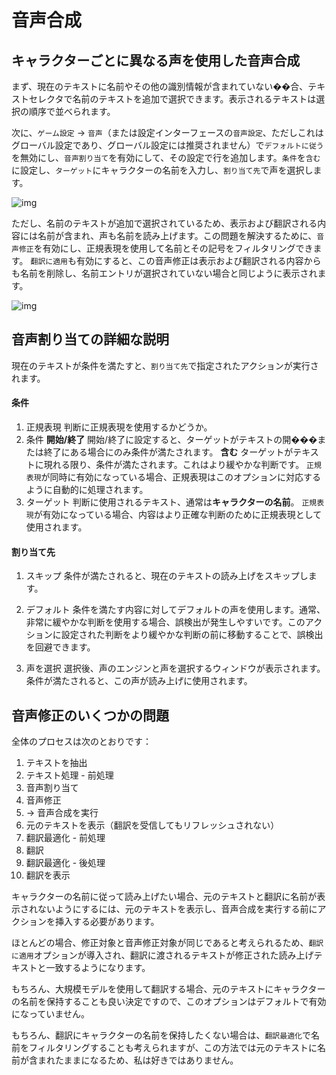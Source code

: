 # 音声合成

## キャラクターごとに異なる声を使用した音声合成

まず、現在のテキストに名前やその他の識別情報が含まれていない��合、テキストセレクタで名前のテキストを追加で選択できます。表示されるテキストは選択の順序で並べられます。

次に、`ゲーム設定` -> `音声`（または設定インターフェースの`音声設定`、ただしこれはグローバル設定であり、グローバル設定には推奨されません）で`デフォルトに従う`を無効にし、`音声割り当て`を有効にして、その設定で行を追加します。`条件`を`含む`に設定し、`ターゲット`にキャラクターの名前を入力し、`割り当て先`で声を選択します。

![img](https://image.lunatranslator.org/zh/tts/1.png) 

ただし、名前のテキストが追加で選択されているため、表示および翻訳される内容には名前が含まれ、声も名前を読み上げます。この問題を解決するために、`音声修正`を有効にし、正規表現を使用して名前とその記号をフィルタリングできます。
`翻訳に適用`も有効にすると、この音声修正は表示および翻訳される内容からも名前を削除し、名前エントリが選択されていない場合と同じように表示されます。

![img](https://image.lunatranslator.org/zh/tts/3.png)   

## 音声割り当ての詳細な説明

現在のテキストが条件を満たすと、`割り当て先`で指定されたアクションが実行されます。

#### 条件

1. 正規表現
    判断に正規表現を使用するかどうか。
1. 条件
    **開始/終了** 開始/終了に設定すると、ターゲットがテキストの開���または終了にある場合にのみ条件が満たされます。
    **含む** ターゲットがテキストに現れる限り、条件が満たされます。これはより緩やかな判断です。
    `正規表現`が同時に有効になっている場合、正規表現はこのオプションに対応するように自動的に処理されます。
1. ターゲット
    判断に使用されるテキスト、通常は**キャラクターの名前**。
    `正規表現`が有効になっている場合、内容はより正確な判断のために正規表現として使用されます。

#### 割り当て先

1. スキップ
    条件が満たされると、現在のテキストの読み上げをスキップします。

1. デフォルト
    条件を満たす内容に対してデフォルトの声を使用します。通常、非常に緩やかな判断を使用する場合、誤検出が発生しやすいです。このアクションに設定された判断をより緩やかな判断の前に移動することで、誤検出を回避できます。
1. 声を選択
    選択後、声のエンジンと声を選択するウィンドウが表示されます。条件が満たされると、この声が読み上げに使用されます。

## 音声修正のいくつかの問題

全体のプロセスは次のとおりです：

1. テキストを抽出
1. テキスト処理 - 前処理
1. 音声割り当て
1. 音声修正
1. -> 音声合成を実行
1. 元のテキストを表示（翻訳を受信してもリフレッシュされない）
1. 翻訳最適化 - 前処理
1. 翻訳
1. 翻訳最適化 - 後処理
1. 翻訳を表示

キャラクターの名前に従って読み上げたい場合、元のテキストと翻訳に名前が表示されないようにするには、元のテキストを表示し、音声合成を実行する前にアクションを挿入する必要があります。

ほとんどの場合、修正対象と音声修正対象が同じであると考えられるため、`翻訳に適用`オプションが導入され、翻訳に渡されるテキストが修正された読み上げテキストと一致するようになります。

もちろん、大規模モデルを使用して翻訳する場合、元のテキストにキャラクターの名前を保持することも良い決定ですので、このオプションはデフォルトで有効になっていません。

もちろん、翻訳にキャラクターの名前を保持したくない場合は、`翻訳最適化`で名前をフィルタリングすることも考えられますが、この方法では元のテキストに名前が含まれたままになるため、私は好きではありません。
